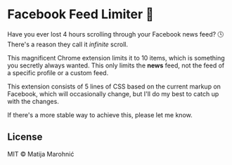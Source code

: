 # Facebook Feed Limiter :newspaper:

Have you ever lost 4 hours scrolling through your Facebook news feed? :clock4: There's a reason they call it *infinite* scroll.

This magnificent Chrome extension limits it to 10 items, which is something you secretly always wanted. This only limits the **news** feed, not the feed of a specific profile or a custom feed.

This extension consists of 5 lines of CSS based on the current markup on Facebook, which will occasionally change, but I'll do my best to catch up with the changes.

If there's a more stable way to achieve this, please let me know.

## License

MIT © Matija Marohnić
